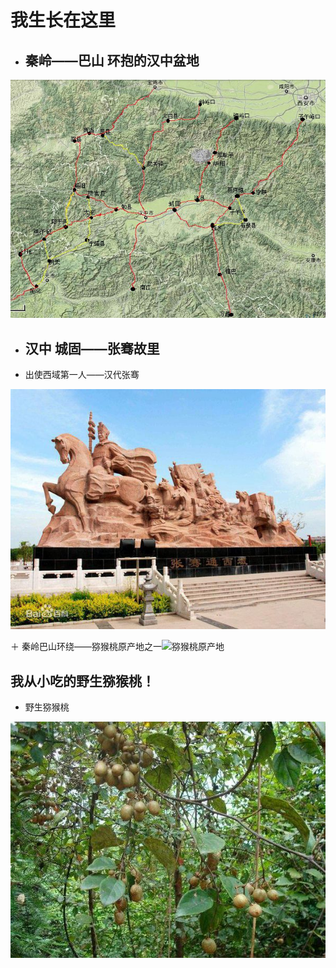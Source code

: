 # 我生长在这里

+ ## 秦岭——巴山 环抱的汉中盆地

![秦岭巴山环抱的汉中盆地](hz01.jpg)

+ ## 汉中 城固——张骞故里

+ 出使西域第一人——汉代张骞
 
![张骞的故乡](zhangqian.jpg)

＋ 秦岭巴山环绕——猕猴桃原产地之一![猕猴桃原产地]()

 ## 我从小吃的野生猕猴桃！

+ 野生猕猴桃

![产地](wild_kiwifruit.jpg)
